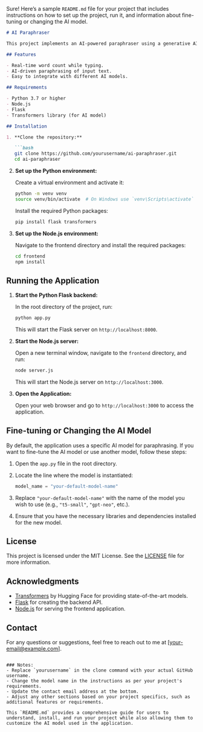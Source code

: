 Sure! Here’s a sample `README.md` file for your project that includes instructions on how to set up the project, run it, and information about fine-tuning or changing the AI model.

```markdown
# AI Paraphraser

This project implements an AI-powered paraphraser using a generative AI model. The application takes input text, sends it to a backend service, and returns a paraphrased version of the text in real time. Users can type text into the input area, and the application will display the total word count while processing the input.

## Features

- Real-time word count while typing.
- AI-driven paraphrasing of input text.
- Easy to integrate with different AI models.

## Requirements

- Python 3.7 or higher
- Node.js
- Flask
- Transformers library (for AI model)

## Installation

1. **Clone the repository:**

   ```bash
   git clone https://github.com/yourusername/ai-paraphraser.git
   cd ai-paraphraser
   ```

2. **Set up the Python environment:**

   Create a virtual environment and activate it:

   ```bash
   python -m venv venv
   source venv/bin/activate  # On Windows use `venv\Scripts\activate`
   ```

   Install the required Python packages:

   ```bash
   pip install flask transformers
   ```

3. **Set up the Node.js environment:**

   Navigate to the frontend directory and install the required packages:

   ```bash
   cd frontend
   npm install
   ```

## Running the Application

1. **Start the Python Flask backend:**

   In the root directory of the project, run:

   ```bash
   python app.py
   ```

   This will start the Flask server on `http://localhost:8000`.

2. **Start the Node.js server:**

   Open a new terminal window, navigate to the `frontend` directory, and run:

   ```bash
   node server.js
   ```

   This will start the Node.js server on `http://localhost:3000`.

3. **Open the Application:**

   Open your web browser and go to `http://localhost:3000` to access the application.

## Fine-tuning or Changing the AI Model

By default, the application uses a specific AI model for paraphrasing. If you want to fine-tune the AI model or use another model, follow these steps:

1. Open the `app.py` file in the root directory.
2. Locate the line where the model is instantiated:

   ```python
   model_name = "your-default-model-name"
   ```

3. Replace `"your-default-model-name"` with the name of the model you wish to use (e.g., `"t5-small"`, `"gpt-neo"`, etc.).

4. Ensure that you have the necessary libraries and dependencies installed for the new model.

## License

This project is licensed under the MIT License. See the [LICENSE](LICENSE) file for more information.

## Acknowledgments

- [Transformers](https://huggingface.co/docs/transformers/index) by Hugging Face for providing state-of-the-art models.
- [Flask](https://flask.palletsprojects.com/en/2.0.x/) for creating the backend API.
- [Node.js](https://nodejs.org/) for serving the frontend application.

## Contact

For any questions or suggestions, feel free to reach out to me at [your-email@example.com].
```

### Notes:
- Replace `yourusername` in the clone command with your actual GitHub username.
- Change the model name in the instructions as per your project's requirements.
- Update the contact email address at the bottom.
- Adjust any other sections based on your project specifics, such as additional features or requirements.

This `README.md` provides a comprehensive guide for users to understand, install, and run your project while also allowing them to customize the AI model used in the application.
